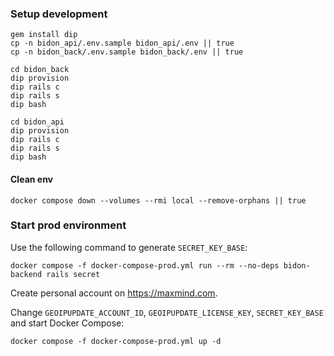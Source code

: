 ### Setup development

```shell
gem install dip
cp -n bidon_api/.env.sample bidon_api/.env || true
cp -n bidon_back/.env.sample bidon_back/.env || true

cd bidon_back
dip provision
dip rails c
dip rails s
dip bash

cd bidon_api
dip provision
dip rails c
dip rails s
dip bash
```
#### Clean env
```shell
docker compose down --volumes --rmi local --remove-orphans || true
```

### Start prod environment
Use the following command to generate `SECRET_KEY_BASE`:
```shell
docker compose -f docker-compose-prod.yml run --rm --no-deps bidon-backend rails secret
```
Create personal account on https://maxmind.com.

Change `GEOIPUPDATE_ACCOUNT_ID`, `GEOIPUPDATE_LICENSE_KEY`, `SECRET_KEY_BASE` and start Docker Compose:
```shell
docker compose -f docker-compose-prod.yml up -d
```
